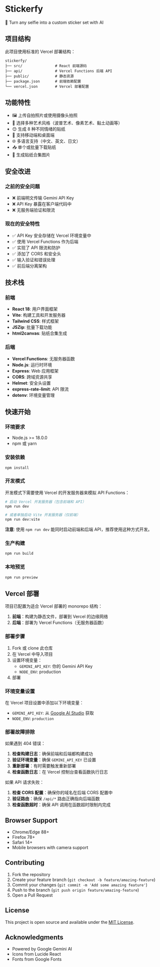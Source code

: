 # Stickerfy

🎨 Turn any selfie into a custom sticker set with AI

## 项目结构

此项目使用标准的 Vercel 部署结构：

```
stickerfy/
├── src/               # React 前端源码
├── api/               # Vercel Functions 后端 API
├── public/            # 静态资源
├── package.json       # 前端依赖配置
└── vercel.json        # Vercel 部署配置
```

## 功能特性

- 🖼️ 上传自拍照片或使用摄像头拍照
- 🎨 选择多种艺术风格（波普艺术、像素艺术、黏土动画等）
- 😊 生成 8 种不同情绪的贴纸
- 📱 支持移动端和桌面端
- 🌐 多语言支持（中文、英文、日文）
- 📥 单个或批量下载贴纸
- 🎯 生成贴纸合集图片

## 安全改进

### 之前的安全问题
- ❌ 前端明文传输 Gemini API Key
- ❌ API Key 暴露在客户端代码中
- ❌ 无服务端验证和限流

### 现在的安全特性
- ✅ API Key 安全存储在 Vercel 环境变量中
- ✅ 使用 Vercel Functions 作为后端
- ✅ 实现了 API 限流和防护
- ✅ 添加了 CORS 和安全头
- ✅ 输入验证和错误处理
- ✅ 前后端分离架构

## 技术栈

### 前端
- **React 18**: 用户界面框架
- **Vite**: 构建工具和开发服务器
- **Tailwind CSS**: 样式框架
- **JSZip**: 批量下载功能
- **html2canvas**: 贴纸合集生成

### 后端
- **Vercel Functions**: 无服务器函数
- **Node.js**: 运行时环境
- **Express**: Web 应用框架
- **CORS**: 跨域资源共享
- **Helmet**: 安全头设置
- **express-rate-limit**: API 限流
- **dotenv**: 环境变量管理

## 快速开始

### 环境要求
- Node.js >= 18.0.0
- npm 或 yarn

### 安装依赖

```bash
npm install
```

### 开发模式

开发模式下需要使用 Vercel 的开发服务器来模拟 API Functions：

```bash
# 启动 Vercel 开发服务器（包含前端和 API）
npm run dev

# 或者单独启动 Vite 开发服务器（仅前端）
npm run dev:vite
```

**注意**: 使用 `npm run dev` 能同时启动前端和后端 API，推荐使用这种方式开发。

### 生产构建

```bash
npm run build
```

### 本地预览

```bash
npm run preview
```

## Vercel 部署

项目已配置为适合 Vercel 部署的 monorepo 结构：

1. **前端**：构建为静态文件，部署到 Vercel 的边缘网络
2. **后端**：部署为 Vercel Functions（无服务器函数）

### 部署步骤

1. Fork 或 clone 此仓库
2. 在 Vercel 中导入项目
3. 设置环境变量：
   - `GEMINI_API_KEY`: 你的 Gemini API Key
   - `NODE_ENV`: production
4. 部署

### 环境变量设置

在 Vercel 项目设置中添加以下环境变量：

- `GEMINI_API_KEY`: 从 [Google AI Studio](https://ai.google.dev/) 获取
- `NODE_ENV`: `production`

### 部署故障排除

如果遇到 404 错误：

1. **检查构建日志**：确保前端和后端都构建成功
2. **验证环境变量**：确保 `GEMINI_API_KEY` 已设置
3. **重新部署**：有时需要触发重新部署
4. **检查函数日志**：在 Vercel 控制台查看函数执行日志

如果 API 请求失败：

1. **检查 CORS 配置**：确保你的域名在后端 CORS 配置中
2. **验证路由**：确保 `/api/*` 路由正确指向后端函数
3. **检查函数超时**：确保 API 调用在函数超时限制内完成

## Browser Support

- Chrome/Edge 88+
- Firefox 78+
- Safari 14+
- Mobile browsers with camera support

## Contributing

1. Fork the repository
2. Create your feature branch (`git checkout -b feature/amazing-feature`)
3. Commit your changes (`git commit -m 'Add some amazing feature'`)
4. Push to the branch (`git push origin feature/amazing-feature`)
5. Open a Pull Request

## License

This project is open source and available under the [MIT License](LICENSE).

## Acknowledgments

- Powered by Google Gemini AI
- Icons from Lucide React
- Fonts from Google Fonts